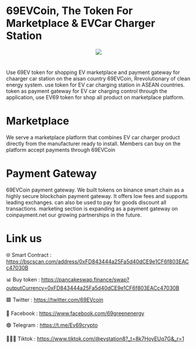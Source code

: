 # 69EVCoin, The Token For Marketplace & EVCar Charger Station

<div align="center"><img src="https://condo2024.io/wp-content/uploads/2024/01/cropped-favicon.fw_.png" /><br /></div>
<div align="center">
  <h1>
</div>
Use 69EV token for shopping EV marketplace and payment gateway for chaarger car station on the aisan country
69EVCoin, Rrevolutionary of clean energy system. use token for EV car charging station in ASEAN countries. token as payment gateway for EV car charging control through the application, use EV69 token for shop all product on marketplace platform.

# Marketplace
We serve a marketplace platform that combines EV car charger product directly from the manufacturer ready to install. Members can buy on the platform accept payments through 69EVCoin

# Payment Gateway
69EVCoin payment gateway. We built tokens on binance smart chain as a highly secure blockchain payment gateway. It offers low fees and supports leading exchanges. can also be used to pay for goods discount all transactions. marketing section is expanding as a payment gateway on coinpayment.net our growing partnerships in the future.

# Link us

🌐 Smart Contract : https://bscscan.com/address/0xFD843444a25Fa5d40dCE9e1CF6f803EACc47030B

📊 Buy token : https://pancakeswap.finance/swap?outputCurrency=0xFD843444a25Fa5d40dCE9e1CF6f803EACc47030B

🟩 Twitter : https://twitter.com/69EVcoin

🚮 Facebook : https://www.facebook.com/69greenenergy

🟢 Telegram : https://t.me/Ev69crypto

🧑‍🤝‍🧑 Tiktok : https://www.tiktok.com/@evstation8?_t=8k7HoyEUq7G&_r=1
